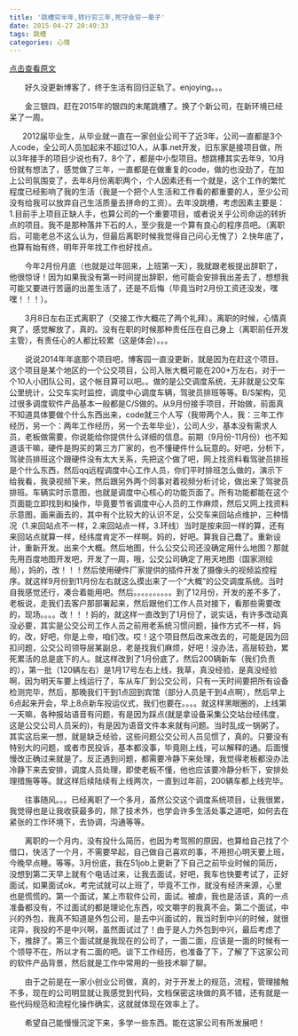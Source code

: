 ```yaml
---
title: '跳槽穷半年,转行穷三年,死守会穷一辈子'
date: 2015-04-27 20:49:33
tags: 跳槽
categories: 心情
---
```

[点击查看原文](https://www.cnblogs.com/bugzone/p/2015go.html)

<div id="cnblogs_post_body" class="blogpost-body ">
    <p>　　好久没更新博客了，终于生活有回归正轨了。enjoying。。。</p>
<p>　　金三银四，赶在2015年的银四的末尾跳槽了。换了个新公司，在新环境已经呆了一周。</p>
<p>&nbsp; &nbsp; &nbsp; 2012届毕业生，从毕业就一直在一家创业公司干了近3年，公司一直都是3个人code，全公司人员加起来不超过10人，从事.net开发，旧东家是接项目做，所以3年接手的项目少说也有7，8个了，都是中小型项目。想跳槽其实去年9，10月份就有想法了，感觉做了三年，一直都是在做重复的code，做的也没劲了，在加上公司氛围变了，去年8月份离职两个，个人因素还有一个就是，这个工作的繁忙程度已经影响了我的生活（我是一个把个人生活和工作看的都重要的人，至少公司没有给我可以放弃自己生活质量去拼命的工资）。去年没跳槽，考虑因素主要是：1.目前手上项目正缺人手，也算公司的一个重要项目，或者说关乎公司命运的转折点的项目。我不是那种落井下石的人，至少我是一个算有良心的程序员吧。（离职后，可能老总不这么认为，但最后离职时候我觉得自己问心无愧了）2.快年底了，也算有始有终，明年开年找工作也好找点。</p>
<p>　　今年2月份月底（也就是过年回来，上班第一天），我就跟老板提出辞职了，他很惊讶！因为如果我没有第一时间提出辞职，他可能会安排我出差去了，想想我可能又要进行苦逼的出差生活了，还是不后悔（毕竟当时2月份工资还没发，嘿嘿！！！）。</p>
<p>　　3月8日左右正式离职了（交接工作大概花了两个礼拜）。离职的时候，心情真爽了，感觉解放了，真的。没有在职的时候那种责任压在自己身上（离职前任开发主管），有责任心的人都比较累（这是体会）。。。</p>
<p>　　说说2014年年底那个项目吧，博客园一直没更新，就是因为在赶这个项目。这个项目是某个地区的一个公交项目，公司入账大概可能在200+万左右，对于一个10人小团队公司，这个帐目算可以吧。。做的是公交调度系统，无非就是公交车公里统计，公交车实时监控，调度中心调度车辆，驾驶员排班等等。B/S架构，见过很多调度软件产品基本一般都是C/S做的。从9月份接手项目，开始做，前面真不知道具体要做个什么东西出来，code就三个人写（我带两个人，我：三年工作经历，另一个：两年工作经历，另一个去年毕业），公司人少，基本没有需求人员，老板做需要，你说能给你提供什么详细的信息。前期（9月份-11月份）也不知道该干嘛，硬件是购买的第三方厂家的，也不懂硬件什么玩意的。好吧，分析下，驾驶员排班这个跟硬件没有太大关系，先把这个做了吧，网上找资料看驾驶员排班是个什么东西，然后qq远程调度中心工作人员，你们平时排班怎么做的，演示下给我看，我录视频下来，然后跟另外两个同事对着视频分析讨论，做出来了驾驶员排班。车辆实时示意图，也就是调度中心核心的功能页面了。所有功能都能在这个页面能立即找到和操作，毕竟要节省调度中心人员的工作麻烦，然后又网上找资料示意图，画来画去的，其中有个比较大的认识不足，公交车来回站点维护，三种情况（1.来回站点不一样，2.来回站点一样，3.环线）当时是按来回一样的算，还有来回站点就算一样，经纬度肯定不一样啊。妈的，好吧。算我自己蠢了。重新设计，重新开发。出来个大概。然后地图，什么公交公司还没确定用什么地图？那就先用百度地图开发吧，开发了一周，哦，公交公司确定了用天地图（国家测绘局），妈的，改！！！然后使用硬件厂家提供的插件开发了摄像头的视频监控程序。就这样9月份到11月份左右就这么摸出来了一个“大概”的公交调度系统。当时自我感觉还行，凑合着能用吧。然后。。。。。。。。。。到了12月份，开发的差不多了，老板说，走我们去客户那部署起来，然后跟他们工作人员对接下，看那些需要改的，现场。。。。改！！！妈的，就这样一直改到了1月份了，说实话，有许多改动真没必要，其实是公交公司工作人员之前用老系统习惯问题，操作方式不一样，妈的，改，好吧，你是上帝，咱们改。哎！这个项目然后改来改去的，可能是因为回扣问题，公交公司领导层某副总，老是找我们麻烦，好吧！没办法，高层较劲，累死累活的总是底下的人。就这样改到了1月份底了，然后200辆新车（我们负责的），第一批（120辆左右）是1月17号左右上线，我草，真没经验，是真没经验啊，因为明天车要上线运行了，车从车厂到公交公司，只有一天时间要把所有设备检测完毕，然后，那晚我们干到1点回到宾馆（部分人员是干到4点啊），然后早上6点起来开会，早上8点新车投运仪式，我们也要在。。。。就这样黑眼圈的，上线第一天嘛，各种报站语音有问题，有是因为踩点(就是拿设备采集公交站台经纬度，这是公交公司人员采的)，有是因为语音文件本来就有问题。当时乱成一锅粥了。其实这后来一想，就是缺乏经验，这些问题公交公司人员见惯了，真的。只要没有特别大的问题，或者市民投诉，基本都没事，毕竟刚上线，可以解释的通。后面慢慢改正确过来就是了。反正遇到问题，都需要冷静下来处理，我觉得老板都没办法冷静下来去安排，调度人员处理，即使老板不懂，他也应该要冷静分析下，安排处理措施等等。就这样后续陆续有上线两次，一直到过年前，200辆车都上线完毕。</p>
<p>　　往事随风。。。已经离职了一个多月，虽然公交这个调度系统项目，让我很累，我觉得也是让我收获最多的，除了技术外，也学会许多生活处事之道吧，如何去在紧张的工作环境下，去协调，沟通等等。</p>
<p>　　离职的一个月内，没有投什么简历，也因为考驾照的原因，也算给自己找了个借口，快活了一个月，不需要早起，自己做自己喜欢的事，不用担心明天要上班，今晚早点睡。等等。3月份底，我在51job上更新了下自己之前毕业时候的简历，没想到第二天早上就有个电话过来，让我去面试，好吧，我车也快要考试了，正好面试，如果面试ok，考完试就可以上班了，毕竟不工作，就没有经济来源，心里也是慌慌的。第一个面试，某上市软件公司，面试。被虐，我也是活该，真的一点准备都没有，不过面试的都是理论化东西，咬文嚼字的我真不会。第二个面试，中兴的外包，我真不知道是外包公司，是去中兴面试的，我当时到中兴的时候，就很诧异，我投的不是中兴啊，虽然面试过了！由于是人力外包到中兴，最后考虑了下，推辞了。第三个面试就是我现在的公司了，一面二面，应该是一面的时候有一个领导不在，所以才有二面的吧。谈下工作经历，也准备了下，了解了下这家公司的软件产品背景，然后就是工作中常用的一些技术聊了聊。</p>
<p>　　由于之前是在一家小创业公司做，真的，对于开发上的规范，流程，管理接触不多，现在的公司明显就让我感觉到代码，文档保密这块做的真不错，还有就是一些代码规范和流程化操作确实，这就就体现在效率上了。</p>
<p>　　希望自己能慢慢沉淀下来，多学一些东西。能在这家公司有所发展吧！</p>
<p>　　</p>
</div>
